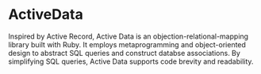 # ActiveData

Inspired by Active Record, Active Data is an objection-relational-mapping library built with Ruby. It employs metaprogramming and object-oriented design to abstract SQL queries and construct databse associations. By simplifying SQL queries, Active Data supports code brevity and readability.

